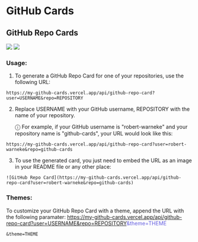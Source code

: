 # GitHub Cards


## GitHub Repo Cards

![](https://my-github-cards.vercel.app/api/github-repo-card?user=robert-warneke&repo=github-cards&theme=light)
![](https://my-github-cards.vercel.app/api/github-repo-card?user=robert-warneke&repo=github-cards&theme=dark)

### Usage:

1. To generate a GitHub Repo Card for one of your repositories, use the following URL:

```
https://my-github-cards.vercel.app/api/github-repo-card?user=USERNAME&repo=REPOSITORY
```

2. Replace USERNAME with your GitHub username, REPOSITORY with the name of your repository.

    ⓘ For example, if your GitHub username is "robert-warneke" and your repository name is "github-cards", your URL would look like this:

```
https://my-github-cards.vercel.app/api/github-repo-card?user=robert-warneke&repo=github-cards
```

3. To use the generated card, you just need to embed the URL as an image in your README file or any other place:

```
![GitHub Repo Card](https://my-github-cards.vercel.app/api/github-repo-card?user=robert-warneke&repo=github-cards)
```

### Themes:

To customize your GitHub Repo Card with a theme, append the URL with the following paramater:
<span>https://my-github-cards.vercel.app/api/github-repo-card?user=USERNAME&repo=REPOSITORY<span style="color: #6660e0;">&theme=THEME</span></span>


```
&theme=THEME
```